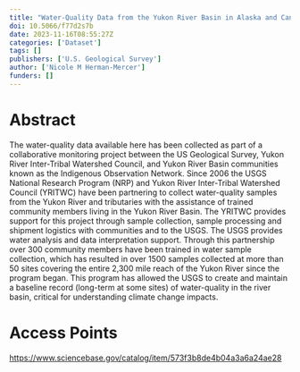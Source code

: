 ```yaml
---
title: "Water-Quality Data from the Yukon River Basin in Alaska and Canada"
doi: 10.5066/f77d2s7b
date: 2023-11-16T08:55:27Z
categories: ['Dataset']
tags: []
publishers: ['U.S. Geological Survey']
author: ['Nicole M Herman-Mercer']
funders: []
---
```


# Abstract
The water-quality data available here has been collected as part of a collaborative monitoring project between the US Geological Survey, Yukon River Inter-Tribal Watershed Council, and Yukon River Basin communities known as the Indigenous Observation Network. Since 2006 the USGS National Research Program (NRP) and Yukon River Inter-Tribal Watershed Council (YRITWC) have been partnering to collect water-quality samples from the Yukon River and tributaries with the assistance of trained community members living in the Yukon River Basin. The YRITWC provides support for this project through sample collection, sample processing and shipment logistics with communities and to the USGS. The USGS provides water analysis and data interpretation support. Through this partnership over 300 community members have been trained in water sample collection, which has resulted in over 1500 samples collected at more than 50 sites covering the entire 2,300 mile reach of the Yukon River since the program began. This program has allowed the USGS to create and maintain a baseline record (long-term at some sites) of water-quality in the river basin, critical for understanding climate change impacts.

# Access Points
https://www.sciencebase.gov/catalog/item/573f3b8de4b04a3a6a24ae28